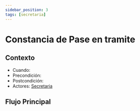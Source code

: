 ```yaml
---
sidebar_position: 3
tags: [secretaria]
---
```


# Constancia de Pase en tramite

## Contexto

- Cuando:
- Precondición:
- Postcondición:
- Actores: [Secretaria](/tags/secretaria)

## Flujo Principal
